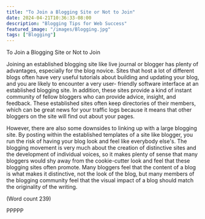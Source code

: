 ```yaml
---
title: "To Join a Blogging Site or Not to Join"
date: 2024-04-21T10:36:33-08:00
description: "Blogging Tips for Web Success"
featured_image: "/images/Blogging.jpg"
tags: ["Blogging"]
---
```


To Join a Blogging Site or Not to Join

 Joining an established blogging site like live journal or
blogger has plenty of advantages, especially for the blog
novice. Sites that host a lot of different blogs often have
very useful tutorials about building and updating your
blog, and you are likely to encounter a very user-
friendly software interface at an established blogging
site. In addition, these sites provide a kind of instant
community of fellow bloggers who can provide advice,
insight, and feedback. These established sites often
keep directories of their members, which can be great
news for your traffic logs because it means that other
bloggers on the site will find out about your pages. 

However, there are also some downsides to linking up
with a large blogging site. By posting within the
established templates of a site like blogger, you run the
risk of having your blog look and feel like everybody
else's. The blogging movement is very much about the
creation of distinctive sites and the development of
individual voices, so it makes plenty of sense that many
bloggers would shy away from the cookie-cutter look
and feel that these blogging sites often promote. Many
bloggers feel that the content of a blog is what makes it
distinctive, not the look of the blog, but many members
of the blogging community feel that the visual impact
of a blog should match the originality of the writing.

(Word count 239)

PPPPP 

